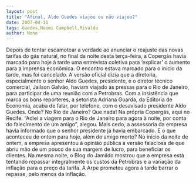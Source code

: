 ```yaml
---
layout: post
title: "Afinal, Aldo Guedes viajou ou não viajou?"
date: 2007-04-11
tags: Guedes,Naomi Campbell,Rivaldo
author: None
---
```

Depois de tentar escamotear a verdade ao anunciar o reajuste das novas tarifas do gás natural, no final da noite desta terça-feira, a Copergás havia marcado para hoje à tarde uma entrevista coletiva para ‘explicar’ o aumento para a imprensa econômica.
O encontro estava marcado para o início da tarde, mas foi cancelado.
A versão oficial dizia que a diretoria, especialmente o senhor Aldo Guedes, presidente, e o diretor técnico comercial, Jailson Galvão, haviam viajado às pressas para o Rio de Janeiro, para participar de uma reunião com a Petrobras.
Com a insistência que marca os bons repórteres, a setorista Adriana Guarda, da Editoria de Economia, acaba de falar, por telefone, com o desavisado presidente Aldo Guedes. Onde? No Rio de Janeiro? Que nada! Na própria Copergás, aqui no Recife.
“Adiei a viagem para o Rio de Janeiro para agora à noite, por conta do falecimento de um amigo”, alegou.
Mais cedo, a assessoria da empresa havia informado que o senhor presidente já havia embarcado.
E o que aconteceu de ontem para hoje, além do amigo morto?
No início da noite de ontem, a empresa apresentou à opinião pública a versão falaciosa de que abriu mão de um pouco de sua margem de lucro, para beneficiar os clientes.
Na mesma noite, o Blog do Jamildo mostrou que a empresa está tentando repassar integralmente os custos da Petrobras e a variação da inflação para o preço da tarifa. A Arpe prometeu agora à tarde barrar o repasse, pelo menos da inflação. 
